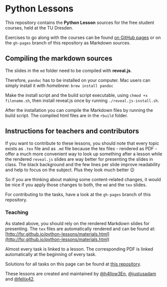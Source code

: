 # Python Lessons

This repository contains the __Python Lesson__ sources for the free student courses, held at the TU Dresden.

Exercises to go along with the courses can be found [on GitHub pages](http://fsr.github.io/python-lessons/) or on the `gh-pages` branch of this repository as Markdown sources.

## Compiling the markdown sources

The slides in the `md` folder need to be compiled with **reveal.js**.

Therefore, `pandoc` has to be installed on your computer. Mac users can simply install it with *homebrew*:
`brew install pandoc`


Make the install script and the build script executable, using `chmod +x filename.sh`, then install reveal.js once by running `./reveal.js-install.sh`.

After the installation you can compile the Markdown files by running the build script. The compiled html files are in the `rbuild` folder.


## Instructions for teachers and contributors

If you want to contribute to these lessons, you should note that every topic exists as `.tex` file and as `.md` file because the tex files - rendered as PDF - offer a much more convenient way to look up something after a lesson while the rendered `reveal.js` slides are way better for presenting the slides in class.
The black background and the few lines per slide improve readability and help to focus on the subject. Plus they look much better :wink:

So if you are thinking about making some content-related changes, it would be nice if you apply those changes to both, the `md` and the `tex` slides.

For contributing to the tasks, have a look at the `gh-pages` branch of this repository.

### Teaching

As stated above, you should rely on the rendered Markdown slides for presenting. The `tex` files are automatically rendered and can be found at:  
[http://fsr.github.io/python-lessons/materials.html](http://fsr.github.io/python-lessons/materials.html)

Almost every task is linked to a lesson. The corresponding PDF is linked automatically at the beginning of every task.

Solutions for all tasks on this page can be found at [this repository](https://github.com/Feliix42/python-solutions).


These lessons are created and maintained by [@h4llow3En](https://github.com/h4llow3En), [@justusadam](https://github.com/justusadam) and [@feliix42](https://github.com/Feliix42).

